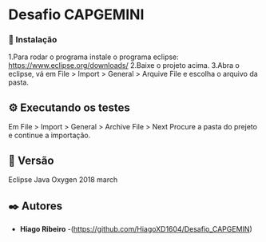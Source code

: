 # Desafio CAPGEMINI

### 🔧 Instalação

1.Para rodar o programa instale o programa eclipse: https://www.eclipse.org/downloads/
2.Baixe o projeto acima.
3.Abra o eclipse, vá em File > Import > General > Arquive File e escolha o arquivo da pasta.

## ⚙️ Executando os testes
Em File > Import > General > Archive File > Next Procure a pasta do prejeto e continue a importação.


## 📌 Versão

Eclipse Java Oxygen 2018 march

## ✒️ Autores

* **Hiago Ribeiro** -(https://github.com/HiagoXD1604/Desafio_CAPGEMIN)
